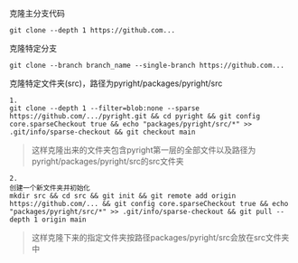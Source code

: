 克隆主分支代码

```
git clone --depth 1 https://github.com...
```

克隆特定分支

```
git clone --branch branch_name --single-branch https://github.com...
```

克隆特定文件夹(src)，路径为pyright/packages/pyright/src

```
1.
git clone --depth 1 --filter=blob:none --sparse https://github.com/.../pyright.git && cd pyright && git config core.sparseCheckout true && echo "packages/pyright/src/*" >> .git/info/sparse-checkout && git checkout main
```

> 这样克隆出来的文件夹包含pyright第一层的全部文件以及路径为pyright/packages/pyright/src的src文件夹

```
2.
创建一个新文件夹并初始化
mkdir src && cd src && git init && git remote add origin https://github.com/... && git config core.sparseCheckout true && echo "packages/pyright/src/*" >> .git/info/sparse-checkout && git pull --depth 1 origin main
```

> 这样克隆下来的指定文件夹按路径packages/pyright/src会放在src文件夹中